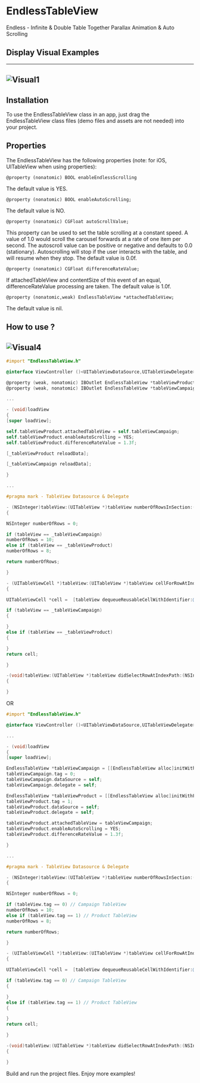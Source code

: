 # EndlessTableView

Endless - Infinite &amp; Double Table Together Parallax Animation &amp; Auto Scrolling


## Display Visual Examples 

----
![Visual1](http://g.recordit.co/KXg4X6QNYN.gif)
----


Installation
--------------

To use the EndlessTableView class in an app, just drag the EndlessTableView class files (demo files and assets are not needed) into your project.

Properties
--------------

The EndlessTableView has the following properties (note: for iOS, UITableView when using properties):

    @property (nonatomic) BOOL enableEndlessScrolling 

The default value is YES.

    @property (nonatomic) BOOL enableAutoScrolling;

The default value is NO.

    @property (nonatomic) CGFloat autoScrollValue;

This property can be used to set the table scrolling at a constant speed. A value of 1.0 would scroll the carousel forwards at a rate of one item per second. The autoscroll value can be positive or negative and defaults to 0.0 (stationary). Autoscrolling will stop if the user interacts with the table, and will resume when they stop. The default value is 0.0f.

    @property (nonatomic) CGFloat differenceRateValue;

If attachedTableView and contentSize of this event of an equal, differenceRateValue processing are taken. The default value is 1.0f.

    @property (nonatomic,weak) EndlessTableView *attachedTableView;

The default value is nil.


How to use ?
----------

![Visual4](http://g.recordit.co/ykx1SbnAmZ.gif)
----

```Objective-C
#import "EndlessTableView.h"

@interface ViewController ()<UITableViewDataSource,UITableViewDelegate>

@property (weak, nonatomic) IBOutlet EndlessTableView *tableViewProduct;
@property (weak, nonatomic) IBOutlet EndlessTableView *tableViewCampaign;

...

- (void)loadView
{
[super loadView];

self.tableViewProduct.attachedTableView = self.tableViewCampaign;
self.tableViewProduct.enableAutoScrolling = YES;
self.tableViewProduct.differenceRateValue = 1.3f;

[_tableViewProduct reloadData];

[_tableViewCampaign reloadData];

}

...

#pragma mark - TableView Datasource & Delegate

- (NSInteger)tableView:(UITableView *)tableView numberOfRowsInSection:(NSInteger)section
{

NSInteger numberOfRows = 0;

if (tableView == _tableViewCampaign)
numberOfRows = 10;
else if (tableView == _tableViewProduct)
numberOfRows = 8;

return numberOfRows;

}

- (UITableViewCell *)tableView:(UITableView *)tableView cellForRowAtIndexPath:(NSIndexPath *)indexPath
{

UITableViewCell *cell =  [tableView dequeueReusableCellWithIdentifier:@"EndlessTableViewCell"];

if (tableView == _tableViewCampaign)
{

}
else if (tableView == _tableViewProduct)
{

}
return cell;

}

-(void)tableView:(UITableView *)tableView didSelectRowAtIndexPath:(NSIndexPath *)indexPath
{

}

```

OR

```Objective-C
#import "EndlessTableView.h"

@interface ViewController ()<UITableViewDataSource,UITableViewDelegate>

...

- (void)loadView
{
[super loadView];

EndlessTableView *tableViewCampaign = [[EndlessTableView alloc]initWithFrame:CGRectMake([UIScreen mainScreen].bounds.size.width / 2, 0.0f, [UIScreen mainScreen].bounds.size.width / 2, [UIScreen mainScreen].bounds.size.height)];
tableViewCampaign.tag = 0;
tableViewCampaign.dataSource = self;
tableViewCampaign.delegate = self;

EndlessTableView *tableViewProduct = [[EndlessTableView alloc]initWithFrame:CGRectMake(0.0f, 0.0f, [UIScreen mainScreen].bounds.size.width / 2, [UIScreen mainScreen].bounds.size.height)];
tableViewProduct.tag = 1;
tableViewProduct.dataSource = self;
tableViewProduct.delegate = self;

tableViewProduct.attachedTableView = tableViewCampaign;
tableViewProduct.enableAutoScrolling = YES;
tableViewProduct.differenceRateValue = 1.3f;

}

...

#pragma mark - TableView Datasource & Delegate

- (NSInteger)tableView:(UITableView *)tableView numberOfRowsInSection:(NSInteger)section
{

NSInteger numberOfRows = 0;

if (tableView.tag == 0) // Campaign TableView
numberOfRows = 10;
else if (tableView.tag == 1) // Product TableView
numberOfRows = 8;

return numberOfRows;

}

- (UITableViewCell *)tableView:(UITableView *)tableView cellForRowAtIndexPath:(NSIndexPath *)indexPath
{

UITableViewCell *cell =  [tableView dequeueReusableCellWithIdentifier:@"EndlessTableViewCell"];

if (tableView.tag == 0) // Campaign TableView
{

}
else if (tableView.tag == 1) // Product TableView
{

}
return cell;

}

-(void)tableView:(UITableView *)tableView didSelectRowAtIndexPath:(NSIndexPath *)indexPath
{

}

```

Build and run the project files. Enjoy more examples!